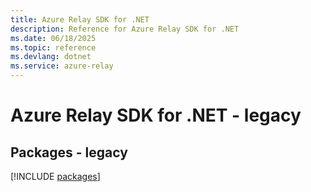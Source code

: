 ```yaml
---
title: Azure Relay SDK for .NET
description: Reference for Azure Relay SDK for .NET
ms.date: 06/18/2025
ms.topic: reference
ms.devlang: dotnet
ms.service: azure-relay
---
```

# Azure Relay SDK for .NET - legacy
## Packages - legacy
[!INCLUDE [packages](relay-index.md)]
